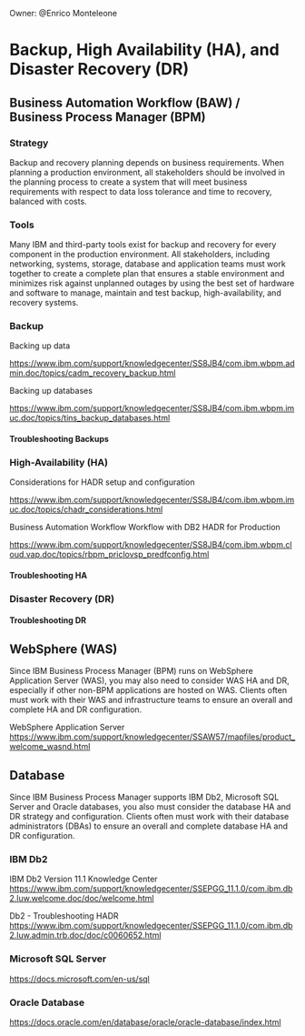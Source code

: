 Owner: @Enrico Monteleone

# Backup, High Availability (HA), and Disaster Recovery (DR)

## Business Automation Workflow (BAW) / Business Process Manager (BPM)

### Strategy

Backup and recovery planning depends on business requirements. When planning a production environment, all stakeholders should be involved in the planning process to create a system that will meet business requirements with respect to data loss tolerance and time to recovery, balanced with costs.

### Tools

Many IBM and third-party tools exist for backup and recovery for every component in the production environment. All stakeholders, including networking, systems, storage, database and application teams must work together to create a complete plan that ensures a stable environment and minimizes risk against unplanned outages by using the best set of hardware and software to manage, maintain and test backup, high-availability, and recovery systems.

### Backup

Backing up data

https://www.ibm.com/support/knowledgecenter/SS8JB4/com.ibm.wbpm.admin.doc/topics/cadm_recovery_backup.html

Backing up databases

https://www.ibm.com/support/knowledgecenter/SS8JB4/com.ibm.wbpm.imuc.doc/topics/tins_backup_databases.html

#### Troubleshooting Backups

### High-Availability (HA)

Considerations for HADR setup and configuration

https://www.ibm.com/support/knowledgecenter/SS8JB4/com.ibm.wbpm.imuc.doc/topics/chadr_considerations.html

Business Automation Workflow Workflow with DB2 HADR for Production

https://www.ibm.com/support/knowledgecenter/SS8JB4/com.ibm.wbpm.cloud.vap.doc/topics/rbpm_priclovsp_predfconfig.html

#### Troubleshooting HA


### Disaster Recovery (DR)

#### Troubleshooting DR


## WebSphere (WAS)

Since IBM Business Process Manager (BPM) runs on WebSphere Application Server (WAS), you may also need to consider WAS HA and DR, especially if other non-BPM applications are hosted on WAS. Clients often must work with their WAS and infrastructure teams to ensure an overall and complete HA and DR configuration.

WebSphere Application Server
https://www.ibm.com/support/knowledgecenter/SSAW57/mapfiles/product_welcome_wasnd.html

## Database

Since IBM Business Process Manager supports IBM Db2, Microsoft SQL Server and Oracle databases, you also must consider the database HA and DR strategy and configuration. Clients often must work with their database administrators (DBAs) to ensure an overall and complete database HA and DR configuration.

### IBM Db2

IBM Db2 Version 11.1 Knowledge Center
https://www.ibm.com/support/knowledgecenter/SSEPGG_11.1.0/com.ibm.db2.luw.welcome.doc/doc/welcome.html

Db2 - Troubleshooting HADR
https://www.ibm.com/support/knowledgecenter/SSEPGG_11.1.0/com.ibm.db2.luw.admin.trb.doc/doc/c0060652.html

### Microsoft SQL Server
https://docs.microsoft.com/en-us/sql

### Oracle Database
https://docs.oracle.com/en/database/oracle/oracle-database/index.html
